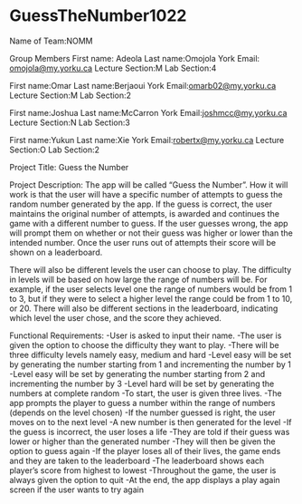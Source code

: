 # GuessTheNumber1022

Name of Team:NOMM

Group Members
First name: Adeola
Last name:Omojola
York Email: omojola@my.yorku.ca
Lecture Section:M
Lab Section:4

First name:Omar
Last name:Berjaoui
York Email:omarb02@my.yorku.ca
Lecture Section:M
Lab Section:2

First name:Joshua
Last name:McCarron
York Email:joshmcc@my.yorku.ca
Lecture Section:N
Lab Section:3

First name:Yukun
Last name:Xie
York Email:robertx@my.yorku.ca
Lecture Section:O
Lab Section:2

Project Title:
Guess the Number
 
Project Description:
The app will be called “Guess the Number”. How it will work is that the user will have a specific number of attempts to guess the random number generated by the app. If the guess is correct, the user maintains the original number of attempts, is awarded and continues the game with a different number to guess. If the user guesses wrong, the app will prompt them on whether or not their guess was higher or lower than the intended number. Once the user runs out of attempts their score will be shown on a leaderboard.

There will also be different levels the user can choose to play. The difficulty in levels will be based on how large the range of numbers will be. For example, if the user selects level one the range of numbers would be from 1 to 3, but if they were to select a higher level the range could be from 1 to 10, or 20. There will also be different sections in the leaderboard, indicating which level the user chose, and the score they achieved.
 
 
 
Functional Requirements:
-User is asked to input their name.
-The user is given the option to choose the difficulty they want to play.
-There will be three difficulty levels namely easy, medium and hard
-Level easy will be set by generating the number starting from 1 and incrementing the number by 1
-Level easy will be set by generating the number starting from 2 and incrementing the number by 3
-Level hard will be set by generating the numbers at complete random
-To start, the user is given three lives.
-The app prompts the player to guess a number within the range of numbers (depends on the level chosen)
-If the number guessed is right, the user moves on to the next level
-A new number is then generated for the level
-If the guess is incorrect, the user loses a life 
-They are told if their guess was lower or higher than the generated number
-They will then be given the option to guess again
-If the player loses all of their lives, the game ends and they are taken to the leaderboard
-The leaderboard shows each player’s score from highest to lowest
-Throughout the game, the user is always given the option to quit
-At the end, the app displays a play again screen if the user wants to try again




